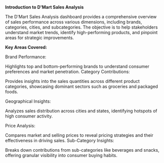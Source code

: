 **Introduction to D'Mart Sales Analysis**


The D'Mart Sales Analysis dashboard provides a comprehensive overview of sales performance across various dimensions, including brands, categories, cities, and subcategories. The objective is to help stakeholders understand market trends, identify high-performing products, and pinpoint areas for strategic improvements.

**Key Areas Covered:**

Brand Performance:

Highlights top and bottom-performing brands to understand consumer preferences and market penetration.
Category Contributions:

Provides insights into the sales quantities across different product categories, showcasing dominant sectors such as groceries and packaged foods.

Geographical Insights:

Analyzes sales distribution across cities and states, identifying hotspots of high consumer activity.

Price Analysis:

Compares market and selling prices to reveal pricing strategies and their effectiveness in driving sales.
Sub-Category Insights:

Breaks down contributions from sub-categories like beverages and snacks, offering granular visibility into consumer buying habits.
